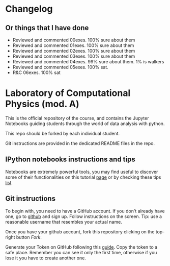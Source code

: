 # Changelog
## Or things that I have done

- Reviewed and commented 00exes. 100% sure about them 
- Reviewed and commented 01exes. 100% sure about them
- Reviewed and commented 02exes. 100% sure about them
- Reviewed and commented 03exes. 100% sure about them
- Reviewed and commented 04exes. 99% sure about them. 1% is walkers
- Reviewed and commented 05exes. 100% sat.
- R&C 06exes. 100% sat

# Laboratory of Computational Physics (mod. A)

This is the official repository of the course, and contains the Jupyter Notebooks guiding students through the world of data analysis with python.

This repo should be forked by each individual student. 

Git instructions are provided in the dedicated README files in the repo.

## IPython notebooks instructions and tips

Notebooks are extremely powerful tools, you may find useful to discover some of their functionalities on this tutorial [page](https://nbviewer.jupyter.org/github/ipython/ipython/blob/3.x/examples/Notebook/Index.ipynb) or by checking these tips [list](https://www.dataquest.io/blog/jupyter-notebook-tips-tricks-shortcuts/)

## Git instructions

To begin with, you need to have a GitHub account. If you don't already have one, go to [github](github.com) and sign up. Follow instructions on the screen. Tip: use a reasonable username that resembles your actual name.  

Once you have your github account, fork this repository clicking on the top-right button *Fork*.

Generate your Token on GitHub following this [guide](https://docs.github.com/en/authentication/keeping-your-account-and-data-secure/creating-a-personal-access-token). Copy the token to a safe place. Remember you can see it only the first time, otherwise if you lose it you have to create another one.




